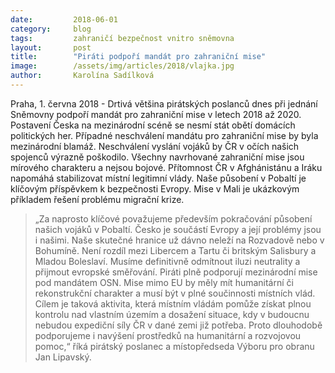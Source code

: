 ```yaml
---
date:         2018-06-01
category:     blog
tags:         zahraničí bezpečnost vnitro sněmovna
layout:       post
title:        "Piráti podpoří mandát pro zahraniční mise"
image:        /assets/img/articles/2018/vlajka.jpg
author:       Karolína Sadílková
---
```



Praha, 1. června 2018 - Drtivá většina pirátských poslanců dnes při jednání Sněmovny podpoří mandát pro zahraniční mise v letech 2018 až 2020. Postavení Česka na mezinárodní scéně se nesmí stát obětí domácích politických her. Případné neschválení mandátu pro zahraniční mise by byla mezinárodní blamáž. Neschválení vyslání vojáků by ČR v očích našich spojenců výrazně poškodilo. Všechny navrhované zahraniční mise jsou mírového charakteru a nejsou bojové. Přítomnost ČR v Afghánistánu a Iráku napomáhá stabilizovat místní legitimní vlády. Naše působení v Pobaltí je klíčovým příspěvkem k bezpečnosti Evropy. Mise v Mali je ukázkovým příkladem řešení problému migrační krize.

> „Za naprosto klíčové považujeme především pokračování působení našich vojáků v Pobaltí. Česko je součástí Evropy a její problémy jsou i našimi. Naše skutečné hranice už dávno neleží na Rozvadově nebo v Bohumíně. Není rozdíl mezi Libercem a Tartu či britským Salisbury a Mladou Boleslaví. Musíme definitivně odmítnout iluzi neutrality a přijmout evropské směřování. Piráti plně podporují mezinárodní mise pod mandátem OSN. Mise mimo EU by měly mít humanitární či rekonstrukční charakter a musí být v plné součinnosti místních vlád. Cílem je taková aktivita, která místním vládám pomůže získat plnou kontrolu nad vlastním územím a dosažení situace, kdy v budoucnu nebudou expediční síly ČR v dané zemi již potřeba. Proto dlouhodobě podporujeme i navýšení prostředků na humanitární a rozvojovou pomoc,“ říká pirátský poslanec a místopředseda Výboru pro obranu Jan Lipavský.
